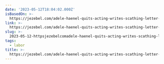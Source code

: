 ```yaml
---
date: '2023-05-12T18:04:02.000Z'
isBasedOn: >-
  https://jezebel.com/adele-haenel-quits-acting-writes-scathing-letter-on-fr-1850423783
link: >-
  https://jezebel.com/adele-haenel-quits-acting-writes-scathing-letter-on-fr-1850423783
slug: >-
  2023-05-12-httpsjezebelcomadele-haenel-quits-acting-writes-scathing-letter-on-fr-1850423783
tags:
  - labor
title: >-
  https://jezebel.com/adele-haenel-quits-acting-writes-scathing-letter-on-fr-1850423783
---
```


